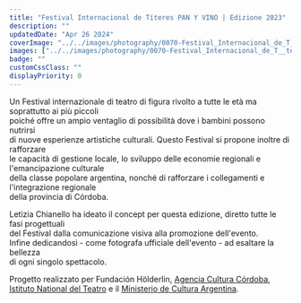 ```yaml
---
title: "Festival Internacional de Títeres PAN Y VINO | Edizione 2023"
description: ""
updatedDate: "Apr 26 2024"
coverImage: "../../images/photography/0070-Festival_Internacional_de_T__teres_PAN_Y_VINO___Edizione_2023/0000-Festival_Internacional_de_T__teres_PAN_Y_VINO___Edizione_2023_Festival_titeres_argentina_cordoba_teatro_di_figura_marionette_spettacoli_jose_de_la_quintana_clown_famiglia_familia.jpg"
images: ["../../images/photography/0070-Festival_Internacional_de_T__teres_PAN_Y_VINO___Edizione_2023/0001-Festival_Internacional_de_T__teres_PAN_Y_VINO___Edizione_2023_Festival_titeres_argentina_cordoba_teatro_di_figura_marionette_spettacoli_jose_de_la_quintana_clown_famiglia_familia.jpg","../../images/photography/0070-Festival_Internacional_de_T__teres_PAN_Y_VINO___Edizione_2023/0002-Festival_Internacional_de_T__teres_PAN_Y_VINO___Edizione_2023_Festival_titeres_argentina_cordoba_teatro_di_figura_marionette_spettacoli_jose_de_la_quintana_clown_famiglia_familia.jpg","../../images/photography/0070-Festival_Internacional_de_T__teres_PAN_Y_VINO___Edizione_2023/0003-Festival_Internacional_de_T__teres_PAN_Y_VINO___Edizione_2023_Festival_titeres_argentina_cordoba_teatro_di_figura_marionette_spettacoli_jose_de_la_quintana_clown_famiglia_familia.jpg","../../images/photography/0070-Festival_Internacional_de_T__teres_PAN_Y_VINO___Edizione_2023/0004-Festival_Internacional_de_T__teres_PAN_Y_VINO___Edizione_2023_Festival_titeres_argentina_cordoba_teatro_di_figura_marionette_spettacoli_jose_de_la_quintana_clown_famiglia_familia.jpg","../../images/photography/0070-Festival_Internacional_de_T__teres_PAN_Y_VINO___Edizione_2023/0005-Festival_Internacional_de_T__teres_PAN_Y_VINO___Edizione_2023_Festival_titeres_argentina_cordoba_teatro_di_figura_marionette_spettacoli_jose_de_la_quintana_clown_famiglia_familia.jpg","../../images/photography/0070-Festival_Internacional_de_T__teres_PAN_Y_VINO___Edizione_2023/0006-Festival_Internacional_de_T__teres_PAN_Y_VINO___Edizione_2023_Festival_titeres_argentina_cordoba_teatro_di_figura_marionette_spettacoli_jose_de_la_quintana_clown_famiglia_familia.jpg","../../images/photography/0070-Festival_Internacional_de_T__teres_PAN_Y_VINO___Edizione_2023/0007-Festival_Internacional_de_T__teres_PAN_Y_VINO___Edizione_2023_Festival_titeres_argentina_cordoba_teatro_di_figura_marionette_spettacoli_jose_de_la_quintana_clown_famiglia_familia.jpg","../../images/photography/0070-Festival_Internacional_de_T__teres_PAN_Y_VINO___Edizione_2023/0008-Festival_Internacional_de_T__teres_PAN_Y_VINO___Edizione_2023_Festival_titeres_argentina_cordoba_teatro_di_figura_marionette_spettacoli_jose_de_la_quintana_clown_famiglia_familia.jpg","../../images/photography/0070-Festival_Internacional_de_T__teres_PAN_Y_VINO___Edizione_2023/0009-Festival_Internacional_de_T__teres_PAN_Y_VINO___Edizione_2023_Festival_titeres_argentina_cordoba_teatro_di_figura_marionette_spettacoli_jose_de_la_quintana_clown_famiglia_familia.jpg","../../images/photography/0070-Festival_Internacional_de_T__teres_PAN_Y_VINO___Edizione_2023/0010-Festival_Internacional_de_T__teres_PAN_Y_VINO___Edizione_2023_Festival_titeres_argentina_cordoba_teatro_di_figura_marionette_spettacoli_jose_de_la_quintana_clown_famiglia_familia.jpg","../../images/photography/0070-Festival_Internacional_de_T__teres_PAN_Y_VINO___Edizione_2023/0011-Festival_Internacional_de_T__teres_PAN_Y_VINO___Edizione_2023_Festival_titeres_argentina_cordoba_teatro_di_figura_marionette_spettacoli_jose_de_la_quintana_clown_famiglia_familia.jpg","../../images/photography/0070-Festival_Internacional_de_T__teres_PAN_Y_VINO___Edizione_2023/0012-Festival_Internacional_de_T__teres_PAN_Y_VINO___Edizione_2023_Festival_titeres_argentina_cordoba_teatro_di_figura_marionette_spettacoli_jose_de_la_quintana_clown_famiglia_familia.jpg","../../images/photography/0070-Festival_Internacional_de_T__teres_PAN_Y_VINO___Edizione_2023/0013-Festival_Internacional_de_T__teres_PAN_Y_VINO___Edizione_2023_Festival_titeres_argentina_cordoba_teatro_di_figura_marionette_spettacoli_jose_de_la_quintana_clown_famiglia_familia.jpg","../../images/photography/0070-Festival_Internacional_de_T__teres_PAN_Y_VINO___Edizione_2023/0014-Festival_Internacional_de_T__teres_PAN_Y_VINO___Edizione_2023_Festival_titeres_argentina_cordoba_teatro_di_figura_marionette_spettacoli_jose_de_la_quintana_clown_famiglia_familia.jpg","../../images/photography/0070-Festival_Internacional_de_T__teres_PAN_Y_VINO___Edizione_2023/0015-Festival_Internacional_de_T__teres_PAN_Y_VINO___Edizione_2023_Festival_titeres_argentina_cordoba_teatro_di_figura_marionette_spettacoli_jose_de_la_quintana_clown_famiglia_familia.jpg","../../images/photography/0070-Festival_Internacional_de_T__teres_PAN_Y_VINO___Edizione_2023/0016-Festival_Internacional_de_T__teres_PAN_Y_VINO___Edizione_2023_Festival_titeres_argentina_cordoba_teatro_di_figura_marionette_spettacoli_jose_de_la_quintana_clown_famiglia_familia.jpg","../../images/photography/0070-Festival_Internacional_de_T__teres_PAN_Y_VINO___Edizione_2023/0017-Festival_Internacional_de_T__teres_PAN_Y_VINO___Edizione_2023_Festival_titeres_argentina_cordoba_teatro_di_figura_marionette_spettacoli_jose_de_la_quintana_clown_famiglia_familia.jpg","../../images/photography/0070-Festival_Internacional_de_T__teres_PAN_Y_VINO___Edizione_2023/0018-Festival_Internacional_de_T__teres_PAN_Y_VINO___Edizione_2023_Festival_titeres_argentina_cordoba_teatro_di_figura_marionette_spettacoli_jose_de_la_quintana_clown_famiglia_familia.jpg","../../images/photography/0070-Festival_Internacional_de_T__teres_PAN_Y_VINO___Edizione_2023/0019-Festival_Internacional_de_T__teres_PAN_Y_VINO___Edizione_2023_Festival_titeres_argentina_cordoba_teatro_di_figura_marionette_spettacoli_jose_de_la_quintana_clown_famiglia_familia.jpg","../../images/photography/0070-Festival_Internacional_de_T__teres_PAN_Y_VINO___Edizione_2023/0020-Festival_Internacional_de_T__teres_PAN_Y_VINO___Edizione_2023_Festival_titeres_argentina_cordoba_teatro_di_figura_marionette_spettacoli_jose_de_la_quintana_clown_famiglia_familia.jpg"]
badge: ""
customCssClass: ""
displayPriority: 0
---
```


Un Festival internazionale di teatro di figura rivolto a tutte le età
ma soprattutto ai più piccoli  
poiché offre un ampio ventaglio di possibilità dove i bambini possono nutrirsi  
di nuove esperienze artistiche culturali. Questo Festival si propone inoltre
di rafforzare  
le capacità di gestione locale, lo sviluppo delle economie regionali
e l'emancipazione culturale  
della classe popolare argentina, nonché di rafforzare i collegamenti e
l'integrazione regionale  
della provincia di Córdoba.  

Letizia Chianello ha ideato il concept per questa edizione, diretto tutte le
fasi progettuali  
del Festival dalla comunicazione visiva alla promozione dell'evento.  
Infine dedicandosi - come fotografa ufficiale dell'evento -  ad esaltare
la bellezza  
di ogni singolo spettacolo.  
  

Progetto realizzato per Fundación Hölderlin,
<a href="https://cultura.cba.gov.ar/" target="_blank">Agencia Cultura Córdoba</a>,  
<a href="https://inteatro.ar/" target="_blank">Istituto National del Teatro</a>
e il
<a href="https://www.argentina.gob.ar/capital-humano/cultura" target="_blank">Ministerio de Cultura Argentina</a>.
